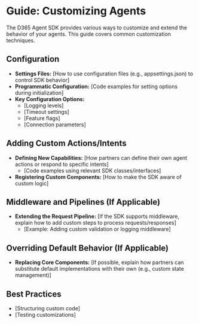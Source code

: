 # Guide: Customizing Agents

The D365 Agent SDK provides various ways to customize and extend the behavior of your agents. This guide covers common customization techniques.

## Configuration

*   **Settings Files:** [How to use configuration files (e.g., appsettings.json) to control SDK behavior]
*   **Programmatic Configuration:** [Code examples for setting options during initialization]
*   **Key Configuration Options:**
    *   [Logging levels]
    *   [Timeout settings]
    *   [Feature flags]
    *   [Connection parameters]

## Adding Custom Actions/Intents

*   **Defining New Capabilities:** [How partners can define their own agent actions or respond to specific intents]
    *   [Code examples using relevant SDK classes/interfaces]
*   **Registering Custom Components:** [How to make the SDK aware of custom logic]

## Middleware and Pipelines (If Applicable)

*   **Extending the Request Pipeline:** [If the SDK supports middleware, explain how to add custom steps to process requests/responses]
    *   [Example: Adding custom validation or logging middleware]

## Overriding Default Behavior (If Applicable)

*   **Replacing Core Components:** [If possible, explain how partners can substitute default implementations with their own (e.g., custom state management)]

## Best Practices

*   [Structuring custom code]
*   [Testing customizations]
